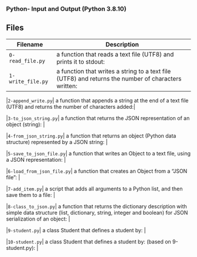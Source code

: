 ### 
### Python- Input and Output (Python 3.8.10)
###

## Files
| Filename | Description |
| -------- | ----------- |
| `0-read_file.py` | a function that reads a text file (UTF8) and prints it to stdout: |
|`1-write_file.py`| a function that writes a string to a text file (UTF8) and returns the number of characters written: |

|`2-append_write.py`| a function that appends a string at the end of a text file (UTF8) and returns the number of characters added:|


|`3-to_json_string.py`| a function that returns the JSON representation of an object (string): |

|`4-from_json_string.py`|  a function that returns an object (Python data structure) represented by a JSON string: |

|`5-save_to_json_file.py`|  a function that writes an Object to a text file, using a JSON representation: |

|`6-load_from_json_file.py`|   a function that creates an Object from a “JSON file”: |

|`7-add_item.py`|  a script that adds all arguments to a Python list, and then save them to a file: |

|`8-class_to_json.py`|   a function that returns the dictionary description with simple data structure (list, dictionary, string, integer and boolean) for JSON serialization of an object: |

|`9-student.py`|   a class Student that defines a student by: |

|`10-student.py`|   a class Student that defines a student by: (based on 9-student.py): |



